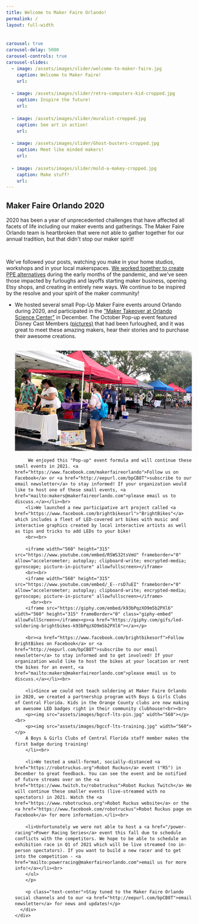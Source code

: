```yaml
---
title: Welcome to Maker Faire Orlando!
permalink: /
layout: full-width


carousel: true
carousel-delay: 5000
carousel-controls: true
carousel-slides:
  - image: /assets/images/slider/welcome-to-maker-faire.jpg  
    caption: Welcome to Maker Faire!
    url:

  - image: /assets/images/slider/retro-computers-kid-cropped.jpg  
    caption: Inspire the future!
    url:

  - image: /assets/images/slider/muralist-cropped.jpg
    caption: See art in action!
    url:

  - image: /assets/images/slider/Ghost-busters-cropped.jpg
    caption: Meet like minded makers!
    url:

  - image: /assets/images/slider/mold-a-makey-cropped.jpg
    caption: Make stuff!
    url:
---
```




<div style="margin-top:30px"></div>
<a name="2020"></a>
<section class="Maker Faire in 2020">
  <div class="container">
    <div class="row text-center">
      <div class="title-w-border-y">
        <h2>Maker Faire Orlando 2020</h2>
        </div>
        </div>
        <div class="row">
        <div class="col-md-8 col-md-offset-2">
        <p>2020 has been a year of unprecedented challenges that have affected all facets of life including our maker events and gatherings.
        The Maker Faire Orlando team is heartbroken that were not able to gather together for our annual tradition, but that didn't stop our maker spirit!</p>
        <BR>
        <p>We've followed your posts, watching you make in your home studios, workshops and in your local makerspaces. <a href="https://orlandofightscovid.com/">We worked together to create PPE alternatives</a> during the early months of the pandemic, and we've seen those impacted by furloughs and layoffs starting maker business, opening Etsy shops, and creating in entirely new ways. We continue to be inspired by the resolve and your spirit of the maker community!
        <ul>
        <li>We hosted several small Pop-Up Maker Faire events around Orlando during 2020, and participated in the <a href="https://www.facebook.com/events/1031440747333061">"Maker Takeover at Orlando Science Center"</a> in December. The October Pop-up event featured Disney Cast Members <a href="https://flic.kr/s/aHsmSqFVfw">(pictures)</a> that had been furloughed, and it was great to meet these amazing makers, hear their stories and to purchase their awesome creations. <br><br>
        <p><img src="assets/images/mfo_popup_website_image_800px.jpg" width="560"></p>

         We enjoyed this "Pop-up" event formula and will continue these small events in 2021. <a href="https://www.facebook.com/makerfaireorlando">Follow us on Facebook</a> or <a href="http://eepurl.com/bpCB8T">subscribe to our email newsletter</a> to stay informed! If your organization would like to host one of these small events, <a href="mailto:makers@makerfaireorlando.com">please email us to discuss.</a></li><br>
        <li>We launched a new participative art project called <a href="https://www.facebook.com/brightbikesorl">"BrightBikes"</a> which includes a fleet of LED-covered art bikes with music and interactive graphics created by local interactive artists as well as tips and tricks to add LEDs to your bike!
        <br><br>

        <iframe width="560" height="315" src="https://www.youtube.com/embed/R5WS32tsVmU" frameborder="0" allow="accelerometer; autoplay; clipboard-write; encrypted-media; gyroscope; picture-in-picture" allowfullscreen></iframe>
        <br><br>
        <iframe width="560" height="315" src="https://www.youtube.com/embed/_E--rsD7uEI" frameborder="0" allow="accelerometer; autoplay; clipboard-write; encrypted-media; gyroscope; picture-in-picture" allowfullscreen></iframe>
          <br><br>
        <iframe src="https://giphy.com/embed/k93bPqzXO9m5b2PXl6" width="560" height="315" frameBorder="0" class="giphy-embed" allowFullScreen></iframe><p><a href="https://giphy.com/gifs/led-soldering-brightbikes-k93bPqzXO9m5b2PXl6"></a></p>

        <br><a href="https://www.facebook.com/brightbikesorf">Follow BrightBikes on Facebook</a> or <a href="http://eepurl.com/bpCB8T">subscribe to our email newsletter</a> to stay informed and to get involved! If your organization would like to host the bikes at your location or rent the bikes for an event, <a href="mailto:makers@makerfaireorlando.com">please email us to discuss.</a></li><br>

        <li>Since we could not teach soldering at Maker Faire Orlando in 2020, we created a partnership program with Boys & Girls Clubs of Central Florida. Kids in the Orange County clubs are now making an awesome LED badges right in their community clubhouse!<br><br>
        <p><img src="assets/images/bgccf-lts-pin.jpg" width="560"></p><br>
        <p><img src="assets/images/bgccf-lts-training.jpg" width="560"></p>
        A Boys & Girls Clubs of Central Florida staff member makes the first badge during training!
        </li><br>

        <li>We tested a small-format, socially-distanced <a href="https://robotruckus.org">Robot Ruckus</a> event ("R5") in December to great feedback. You can see the event and be notified of future streams over on the <a href="https://www.twitch.tv/robotruckus">Robot Ruckus Twitch</a> We will continue these smaller events (live-streamed with no spectators) in 2021. Watch the <a href="https://www.robotruckus.org">Robot Ruckus website</a> or the <a href="https://www.facebook.com/robotruckus">Robot Ruckus page on Facebook</a> for more information.</li><br>

        <li>Unfortunately we were not able to host a <a href="/power-racing">Power Racing Series</a> event this fall due to schedule conflicts with the competitors. We hope to be able to schedule an exhibition race in Q1 of 2021 which will be live streamed (no in-person spectators). If you want to build a new racer and to get into the competition - <a href="mailto:powerracing@makerfaireorlando.com">email us for more info!</a></li><br>
        </ul>
        </p>

        <p class="text-center">Stay tuned to the Maker Faire Orlando social channels and to our <a href="http://eepurl.com/bpCB8T">email newsletter</a> for news and updates!</p>
      </div>
    </div>
  </div>
</section>
